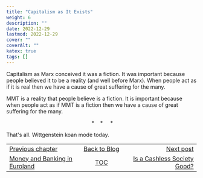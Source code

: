 ```yaml
---
title: "Capitalism as It Exists"
weight: 6
description: ""
date: 2022-12-29
lastmod: 2022-12-29
cover: ""
coverAlt: ""
katex: true
tags: []
---
```


Capitalism as Marx conceived it was a fiction. It was important because people 
believed it to be a reality (and well before Marx). When people act as if it is 
real then we have a cause of great suffering for the many.

MMT is a reality that people believe is a fiction. It is important because when 
people act as if MMT is a fiction then we have a cause of great suffering for the many.

<div style="text-align: center;">&nbsp;* &nbsp;&nbsp;&nbsp;* &nbsp;&nbsp;&nbsp; *</div>

That's all. Wittgenstein koan mode today.


<table style="border-collapse: collapse; border=0;">
    <colgroup>
       <col span="1" style="width: 25%;">
       <col span="1" style="width: 15%;">
       <col span="1" style="width: 25%;">
    </colgroup>
<tr style="border: 1px solid color:#0f0f0f;">
<td style="border: 1px solid color:#0f0f0f;">
<a href="../05_mab_2_2_euroland">Previous chapter</a></td>
<td style="border: 1px solid color:#0f0f0f; text-align:center;">
<a href="../">Back to Blog</a></td>
<td style="border: 1px solid color:#0f0f0f; text-align:right;">
<a href="../07_cashless">Next post</a></td>
</tr>
<tr style="border: 1px solid color:#0f0f0f;">
<td style="border: 1px solid color:#0f0f0f;">
<a href="../05_mab_2_2_euroland">Money and Banking in Euroland</a></td>
<td style="border: 1px solid color:#0f0f0f; text-align:center;"><a href="../">TOC</a></td>
<td style="border: 1px solid color:#0f0f0f; text-align:right;">
<a href="../07_cashless">Is a Cashless Society Good?</a></td>
</tr>
</table>


